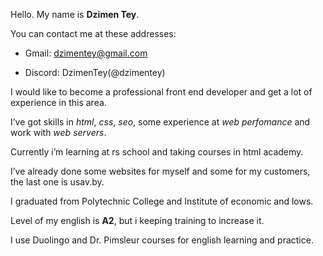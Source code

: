 Hello. My name is **Dzimen Tey**.

You can contact me at these addresses:

- Gmail: dzimentey@gmail.com

- Discord: DzimenTey(@dzimentey)

I would like to become a professional front end developer and get a lot of experience in this area.

I’ve got skills in *html*, *css*, *seo*, some experience at *web perfomance* and work with *web servers*.

Currently i’m learning at rs school and taking courses in html academy.

I’ve already done some websites for myself and some for my customers, the last one is usav.by.

I graduated from Polytechnic College and Institute of economic and lows.

Level of my english is **A2**, but i keeping training to increase it.

I use Duolingo and Dr. Pimsleur courses for english learning and practice.
